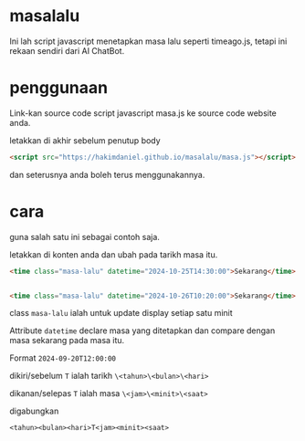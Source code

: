 # masalalu
Ini lah script javascript menetapkan masa lalu seperti timeago.js, tetapi ini rekaan sendiri dari AI ChatBot.

# penggunaan
Link-kan source code script javascript masa.js ke source code website anda.

letakkan di akhir sebelum penutup body
```html
<script src="https://hakimdaniel.github.io/masalalu/masa.js"></script>
```

dan seterusnya anda boleh terus menggunakannya.

# cara
guna salah satu ini sebagai contoh saja.

letakkan di konten anda dan ubah pada tarikh masa itu.
```html
<time class="masa-lalu" datetime="2024-10-25T14:30:00">Sekarang</time>


<time class="masa-lalu" datetime="2024-10-26T10:20:00">Sekarang</time>
```
class `masa-lalu` ialah untuk update display setiap satu minit

Attribute `datetime` declare masa yang ditetapkan dan compare dengan masa sekarang pada masa itu.

Format ``2024-09-20T12:00:00``

dikiri/sebelum `T` ialah tarikh `\<tahun>\<bulan>\<hari>`

dikanan/selepas `T` ialah masa `\<jam>\<minit>\<saat>`

digabungkan
```
<tahun><bulan><hari>T<jam><minit><saat>
```
